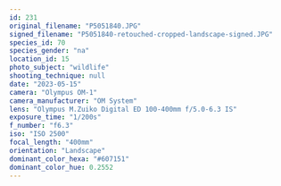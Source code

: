 ```yaml
---
id: 231
original_filename: "P5051840.JPG"
signed_filename: "P5051840-retouched-cropped-landscape-signed.JPG"
species_id: 70
species_gender: "na"
location_id: 15
photo_subject: "wildlife"
shooting_technique: null
date: "2023-05-15"
camera: "Olympus OM-1"
camera_manufacturer: "OM System"
lens: "Olympus M.Zuiko Digital ED 100-400mm f/5.0-6.3 IS"
exposure_time: "1/200s"
f_number: "f6.3"
iso: "ISO 2500"
focal_length: "400mm"
orientation: "Landscape"
dominant_color_hexa: "#607151"
dominant_color_hue: 0.2552
---
```

